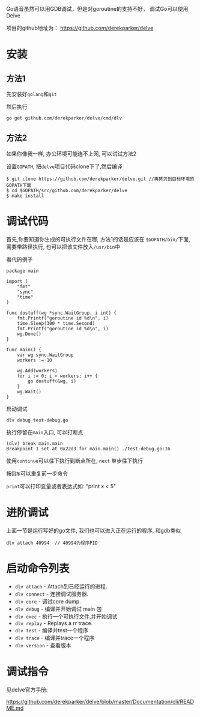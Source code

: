Go语音虽然可以用GDB调试，但是对goroutine的支持不好， 调试Go可以使用 Delve

项目的github地址为： https://github.com/derekparker/delve 

# 安装

## 方法1

先安装好`golang`和`git`

然后执行

```
go get github.com/derekparker/delve/cmd/dlv
```

## 方法2

如果你像我一样, 办公环境可能连不上网, 可以试试方法2

设置`GOPATH`, 把`delve`项目代码clone下了,然后编译

```
$ git clone https://github.com/derekparker/delve.git //再拷贝到目标环境的GOPATH下面
$ cd $GOPATH/src/github.com/derekparker/delve
$ make install
```

# 调试代码

首先,你要知道你生成的可执行文件在哪, 方法1的话是应该在 `$GOPATH/bin/`下面, 需要带路径执行, 也可以把该文件放入`/usr/bin`中

看代码例子

```
package main

import (
    "fmt"
    "sync"
    "time"
)

func dostuff(wg *sync.WaitGroup, i int) {
    fmt.Printf("goroutine id %d\n", i)
    time.Sleep(300 * time.Second)
    fmt.Printf("goroutine id %d\n", i)
    wg.Done()
}

func main() {
    var wg sync.WaitGroup
    workers := 10

    wg.Add(workers)
    for i := 0; i < workers; i++ {
        go dostuff(&wg, i)
    }
    wg.Wait()
}
```

启动调试

```
dlv debug test-debug.go
```

执行停留在`main`入口, 可以打断点

```
(dlv) break main.main
Breakpoint 1 set at 0x22d3 for main.main() ./test-debug.go:16
```

使用`continue`可以往下执行到断点所在, `next` 单步往下执行

按`回车`可以重复前一步命令

`print`可以打印变量或者表达式如: "print x < 5"

# 进阶调试

上面一节是运行写好的go文件, 我们也可以进入正在运行的程序, 和gdb类似

```
dlv attach 40994  // 40994为程序PID
```

# 启动命令列表

- `dlv attach`	- Attach到已经运行的进程.
- `dlv connect`	- 连接调试服务器.
- `dlv core`	- 调试core dump.
- `dlv debug`	- 编译并开始调试 main 包 
- `dlv exec`	- 执行一个可执行文件,并开始调试
- `dlv replay`	- Replays a rr trace.
- `dlv test`	- 编译并test一个程序
- `dlv trace`	- 编译并trace一个程序
- `dlv version`	- 查看版本

# 调试指令

见delve官方手册:

https://github.com/derekparker/delve/blob/master/Documentation/cli/README.md
